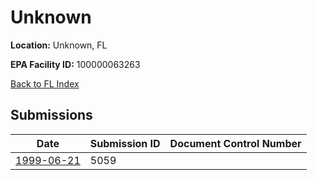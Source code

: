 # Unknown

**Location:** Unknown, FL

**EPA Facility ID:** 100000063263

[Back to FL Index](../../index.md)

## Submissions

| Date | Submission ID | Document Control Number |
|------|--------------|-------------------------|
| [1999-06-21](submissions/5059.md) | 5059 |  |
